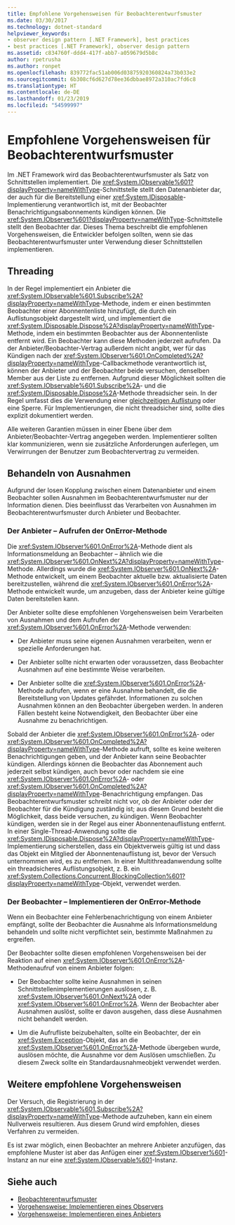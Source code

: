 ```yaml
---
title: Empfohlene Vorgehensweisen für Beobachterentwurfsmuster
ms.date: 03/30/2017
ms.technology: dotnet-standard
helpviewer_keywords:
- observer design pattern [.NET Framework], best practices
- best practices [.NET Framework], observer design pattern
ms.assetid: c834760f-ddd4-417f-abb7-a059679d5b8c
author: rpetrusha
ms.author: ronpet
ms.openlocfilehash: 839772fac51ab006d03875920360824a73b033e2
ms.sourcegitcommit: 6b308cf6d627d78ee36dbbae8972a310ac7fd6c8
ms.translationtype: HT
ms.contentlocale: de-DE
ms.lasthandoff: 01/23/2019
ms.locfileid: "54599997"
---
```

# <a name="observer-design-pattern-best-practices"></a>Empfohlene Vorgehensweisen für Beobachterentwurfsmuster
Im .NET Framework wird das Beobachterentwurfsmuster als Satz von Schnittstellen implementiert. Die <xref:System.IObservable%601?displayProperty=nameWithType>-Schnittstelle stellt den Datenanbieter dar, der auch für die Bereitstellung einer <xref:System.IDisposable>-Implementierung verantwortlich ist, mit der Beobachter Benachrichtigungsabonnements kündigen können. Die <xref:System.IObserver%601?displayProperty=nameWithType>-Schnittstelle stellt den Beobachter dar. Dieses Thema beschreibt die empfohlenen Vorgehensweisen, die Entwickler befolgen sollten, wenn sie das Beobachterentwurfsmuster unter Verwendung dieser Schnittstellen implementieren.  
  
## <a name="threading"></a>Threading  
 In der Regel implementiert ein Anbieter die <xref:System.IObservable%601.Subscribe%2A?displayProperty=nameWithType>-Methode, indem er einen bestimmten Beobachter einer Abonnentenliste hinzufügt, die durch ein Auflistungsobjekt dargestellt wird, und implementiert die <xref:System.IDisposable.Dispose%2A?displayProperty=nameWithType>-Methode, indem ein bestimmten Beobachter aus der Abonnentenliste entfernt wird. Ein Beobachter kann diese Methoden jederzeit aufrufen. Da der Anbieter/Beobachter-Vertrag außerdem nicht angibt, wer für das Kündigen nach der <xref:System.IObserver%601.OnCompleted%2A?displayProperty=nameWithType>-Callbackmethode verantwortlich ist, können der Anbieter und der Beobachter beide versuchen, denselben Member aus der Liste zu entfernen. Aufgrund dieser Möglichkeit sollten die <xref:System.IObservable%601.Subscribe%2A>- und die <xref:System.IDisposable.Dispose%2A>-Methode threadsicher sein. In der Regel umfasst dies die Verwendung einer [gleichzeitigen Auflistung](../../../docs/standard/parallel-programming/data-structures-for-parallel-programming.md) oder eine Sperre. Für Implementierungen, die nicht threadsicher sind, sollte dies explizit dokumentiert werden.  
  
 Alle weiteren Garantien müssen in einer Ebene über dem Anbieter/Beobachter-Vertrag angegeben werden. Implementierer sollten klar kommunizieren, wenn sie zusätzliche Anforderungen auferlegen, um Verwirrungen der Benutzer zum Beobachtervertrag zu vermeiden.  
  
## <a name="handling-exceptions"></a>Behandeln von Ausnahmen  
 Aufgrund der losen Kopplung zwischen einem Datenanbieter und einem Beobachter sollen Ausnahmen im Beobachterentwurfsmuster nur der Information dienen. Dies beeinflusst das Verarbeiten von Ausnahmen im Beobachterentwurfsmuster durch Anbieter und Beobachter.  
  
### <a name="the-provider----calling-the-onerror-method"></a>Der Anbieter – Aufrufen der OnError-Methode  
 Die <xref:System.IObserver%601.OnError%2A>-Methode dient als Informationsmeldung an Beobachter – ähnlich wie die <xref:System.IObserver%601.OnNext%2A?displayProperty=nameWithType>-Methode. Allerdings wurde die <xref:System.IObserver%601.OnNext%2A>-Methode entwickelt, um einem Beobachter aktuelle bzw. aktualisierte Daten bereitzustellen, während die <xref:System.IObserver%601.OnError%2A>-Methode entwickelt wurde, um anzugeben, dass der Anbieter keine gültige Daten bereitstellen kann.  
  
 Der Anbieter sollte diese empfohlenen Vorgehensweisen beim Verarbeiten von Ausnahmen und dem Aufrufen der <xref:System.IObserver%601.OnError%2A>-Methode verwenden:  
  
-   Der Anbieter muss seine eigenen Ausnahmen verarbeiten, wenn er spezielle Anforderungen hat.  
  
-   Der Anbieter sollte nicht erwarten oder voraussetzen, dass Beobachter Ausnahmen auf eine bestimmte Weise verarbeiten.  
  
-   Der Anbieter sollte die <xref:System.IObserver%601.OnError%2A>-Methode aufrufen, wenn er eine Ausnahme behandelt, die die Bereitstellung von Updates gefährdet. Informationen zu solchen Ausnahmen können an den Beobachter übergeben werden. In anderen Fällen besteht keine Notwendigkeit, den Beobachter über eine Ausnahme zu benachrichtigen.  
  
 Sobald der Anbieter die <xref:System.IObserver%601.OnError%2A>- oder <xref:System.IObserver%601.OnCompleted%2A?displayProperty=nameWithType>-Methode aufruft, sollte es keine weiteren Benachrichtigungen geben, und der Anbieter kann seine Beobachter kündigen. Allerdings können die Beobachter das Abonnement auch jederzeit selbst kündigen, auch bevor oder nachdem sie eine <xref:System.IObserver%601.OnError%2A>- oder <xref:System.IObserver%601.OnCompleted%2A?displayProperty=nameWithType>-Benachrichtigung empfangen. Das Beobachterentwurfsmuster schreibt nicht vor, ob der Anbieter oder der Beobachter für die Kündigung zuständig ist; aus diesem Grund besteht die Möglichkeit, dass beide versuchen, zu kündigen. Wenn Beobachter kündigen, werden sie in der Regel aus einer Abonnentenauflistung entfernt. In einer Single-Thread-Anwendung sollte die <xref:System.IDisposable.Dispose%2A?displayProperty=nameWithType>-Implementierung sicherstellen, dass ein Objektverweis gültig ist und dass das Objekt ein Mitglied der Abonnentenauflistung ist, bevor der Versuch unternommen wird, es zu entfernen. In einer Multithreadanwendung sollte ein threadsicheres Auflistungsobjekt, z. B. ein <xref:System.Collections.Concurrent.BlockingCollection%601?displayProperty=nameWithType>-Objekt, verwendet werden.  
  
### <a name="the-observer----implementing-the-onerror-method"></a>Der Beobachter – Implementieren der OnError-Methode  
 Wenn ein Beobachter eine Fehlerbenachrichtigung von einem Anbieter empfängt, sollte der Beobachter die Ausnahme als Informationsmeldung behandeln und sollte nicht verpflichtet sein, bestimmte Maßnahmen zu ergreifen.  
  
 Der Beobachter sollte diesen empfohlenen Vorgehensweisen bei der Reaktion auf einen <xref:System.IObserver%601.OnError%2A>-Methodenaufruf von einem Anbieter folgen:  
  
-   Der Beobachter sollte keine Ausnahmen in seinen Schnittstellenimplementierungen auslösen, z. B. <xref:System.IObserver%601.OnNext%2A> oder <xref:System.IObserver%601.OnError%2A>. Wenn der Beobachter aber Ausnahmen auslöst, sollte er davon ausgehen, dass diese Ausnahmen nicht behandelt werden.  
  
-   Um die Aufrufliste beizubehalten, sollte ein Beobachter, der ein <xref:System.Exception>-Objekt, das an die <xref:System.IObserver%601.OnError%2A>-Methode übergeben wurde, auslösen möchte, die Ausnahme vor dem Auslösen umschließen. Zu diesem Zweck sollte ein Standardausnahmeobjekt verwendet werden.  
  
## <a name="additional-best-practices"></a>Weitere empfohlene Vorgehensweisen  
 Der Versuch, die Registrierung in der <xref:System.IObservable%601.Subscribe%2A?displayProperty=nameWithType>-Methode aufzuheben, kann ein einem Nullverweis resultieren. Aus diesem Grund wird empfohlen, dieses Verfahren zu vermeiden.  
  
 Es ist zwar möglich, einen Beobachter an mehrere Anbieter anzufügen, das empfohlene Muster ist aber das Anfügen einer <xref:System.IObserver%601>-Instanz an nur eine <xref:System.IObservable%601>-Instanz.  
  
## <a name="see-also"></a>Siehe auch

- [Beobachterentwurfsmuster](../../../docs/standard/events/observer-design-pattern.md)
- [Vorgehensweise: Implementieren eines Observers](../../../docs/standard/events/how-to-implement-an-observer.md)
- [Vorgehensweise: Implementieren eines Anbieters](../../../docs/standard/events/how-to-implement-a-provider.md)
